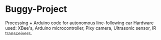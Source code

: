 # Buggy-Project
Processing + Arduino code for autonomous line-following car
Hardware used: XBee's, Arduino microcontroller, Pixy camera, Ultrasonic sensor, IR transceivers.
